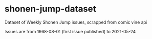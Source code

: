 # shonen-jump-dataset
Dataset of Weekly Shonen Jump issues, scrapped from comic vine api

Issues are from 1968-08-01 (first issue published) to 2021-05-24
